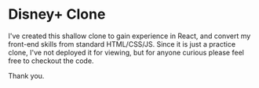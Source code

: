 # Disney+ Clone

I've created this shallow clone to gain experience in React, and convert my front-end skills from standard HTML/CSS/JS. Since it is just a practice clone, I've not deployed it for viewing, but for anyone curious please feel free to checkout the code.

Thank you.
